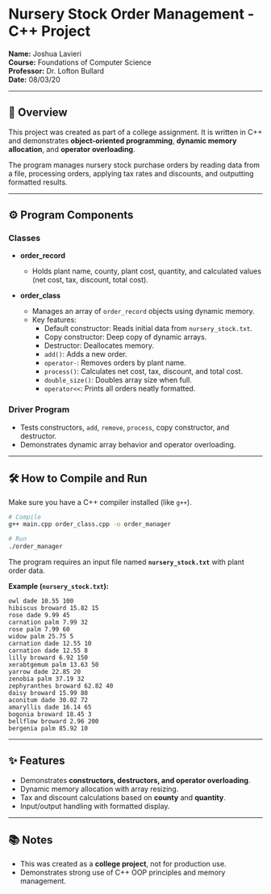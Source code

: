# Nursery Stock Order Management - C++ Project

**Name:** Joshua Lavieri  
**Course:** Foundations of Computer Science  
**Professor:** Dr. Lofton Bullard  
**Date:** 08/03/20

---

## 📘 Overview
This project was created as part of a college assignment. It is written in C++ and demonstrates **object-oriented programming**, **dynamic memory allocation**, and **operator overloading**.  

The program manages nursery stock purchase orders by reading data from a file, processing orders, applying tax rates and discounts, and outputting formatted results.  

---

## ⚙️ Program Components

### **Classes**
- **order_record**
  - Holds plant name, county, plant cost, quantity, and calculated values (net cost, tax, discount, total cost).

- **order_class**
  - Manages an array of `order_record` objects using dynamic memory.  
  - Key features:
    - Default constructor: Reads initial data from `nursery_stock.txt`.
    - Copy constructor: Deep copy of dynamic arrays.
    - Destructor: Deallocates memory.  
    - `add()`: Adds a new order.  
    - `operator-`: Removes orders by plant name.  
    - `process()`: Calculates net cost, tax, discount, and total cost.  
    - `double_size()`: Doubles array size when full.  
    - `operator<<`: Prints all orders neatly formatted.  

### **Driver Program**
- Tests constructors, `add`, `remove`, `process`, copy constructor, and destructor.  
- Demonstrates dynamic array behavior and operator overloading.  

---

## 🛠️ How to Compile and Run
Make sure you have a C++ compiler installed (like `g++`).  

```bash
# Compile
g++ main.cpp order_class.cpp -o order_manager

# Run
./order_manager
```

The program requires an input file named **`nursery_stock.txt`** with plant order data.  

**Example (`nursery_stock.txt`):**
```
owl dade 10.55 100
hibiscus broward 15.82 15
rose dade 9.99 45
carnation palm 7.99 32
rose palm 7.99 60
widow palm 25.75 5
carnation dade 12.55 10
carnation dade 12.55 8
lilly broward 6.92 150
xerabtgemum palm 13.63 50
yarrow dade 22.85 20
zenobia palm 37.19 32
zephyranthes broward 62.82 40
daisy broward 15.99 80
aconitum dade 30.02 72
amaryllis dade 16.14 65
bogonia broward 18.45 3
bellflow broward 2.96 200
bergenia palm 85.92 10
```

---

## ✨ Features
- Demonstrates **constructors, destructors, and operator overloading**.  
- Dynamic memory allocation with array resizing.  
- Tax and discount calculations based on **county** and **quantity**.  
- Input/output handling with formatted display.  

---

## 📚 Notes
- This was created as a **college project**, not for production use.  
- Demonstrates strong use of C++ OOP principles and memory management.  

